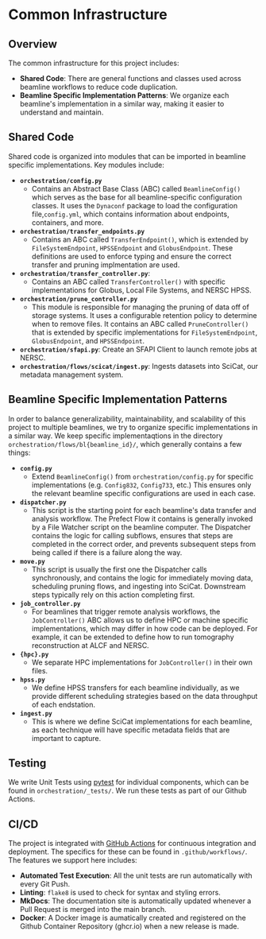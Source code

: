 # Common Infrastructure

## Overview
The common infrastructure for this project includes:
- **Shared Code**: There are general functions and classes used across beamline workflows to reduce code duplication.
- **Beamline Specific Implementation Patterns**: We organize each beamline's implementation in a similar way, making it easier to understand and maintain.

## Shared Code
Shared code is organized into modules that can be imported in beamline specific implementations. Key modules include:
- **`orchestration/config.py`**
    - Contains an Abstract Base Class (ABC) called `BeamlineConfig()` which serves as the base for all beamline-specific configuration classes. It uses the `Dynaconf` package to load the configuration file,`config.yml`, which contains information about endpoints, containers, and more.
- **`orchestration/transfer_endpoints.py`**
    - Contains an ABC called `TransferEndpoint()`, which is extended by `FileSystemEndpoint`, `HPSSEndpoint` and `GlobusEndpoint`. These definitions are used to enforce typing and ensure the correct transfer and pruning implmentation are used.
- **`orchestration/transfer_controller.py`**:
    - Contains an ABC called `TransferController()` with specific implementations for Globus, Local File Systems, and NERSC HPSS.
- **`orchestration/prune_controller.py`**
    - This module is responsible for managing the pruning of data off of storage systems. It uses a configurable retention policy to determine when to remove files. It contains an ABC called `PruneController()` that is extended by specific implementations for `FileSystemEndpoint`, `GlobusEndpoint`, and `HPSSEndpoint`.
- **`orchestration/sfapi.py`**: Create an SFAPI Client to launch remote jobs at NERSC.
- **`orchestration/flows/scicat/ingest.py`**: Ingests datasets into SciCat, our metadata management system.

## Beamline Specific Implementation Patterns
In order to balance generalizability, maintainability, and scalability of this project to multiple beamlines, we try to organize specific implementations in a similar way. We keep specific implementaqtions in the directory `orchestration/flows/bl{beamline_id}/`, which generally contains a few things:
- **`config.py`**
    - Extend `BeamlineConfig()` from `orchestration/config.py` for specific implementations (e.g. `Config832`, `Config733`, etc.) This ensures only the relevant beamline specific configurations are used in each case.
- **`dispatcher.py`**
    - This script is the starting point for each beamline's data transfer and analysis workflow. The Prefect Flow it contains is generally invoked by a File Watcher script on the beamline computer. The Dispatcher contains the logic for calling subflows, ensures that steps are completed in the correct order, and prevents subsequent steps from being called if there is a failure along the way.
- **`move.py`**
    - This script is usually the first one the Dispatcher calls synchronously, and contains the logic for immediately moving data, scheduling pruning flows, and ingesting into SciCat. Downstream steps typically rely on this action completing first.
- **`job_controller.py`**
    - For beamlines that trigger remote analysis workflows, the `JobController()` ABC allows us to define HPC or machine specific implementations, which may differ in how code can be deployed. For example, it can be extended to define how to run tomography reconstruction at ALCF and NERSC.
- **`{hpc}.py`**
    - We separate HPC implementations for `JobController()` in their own files.
- **`hpss.py`**
    - We define HPSS transfers for each beamline individually, as we provide different scheduling strategies based on the data throughput of each endstation.
- **`ingest.py`**
    - This is where we define SciCat implementations for each beamline, as each technique will have specific metadata fields that are important to capture.

## Testing
We write Unit Tests using [pytest](https://pytest.org/) for individual components, which can be found in `orchestration/_tests/`. We run these tests as part of our Github Actions.

## CI/CD
The project is integrated with [GitHub Actions](https://github.com/features/actions) for continuous integration and deployment. The specifics for these can be found in `.github/workflows/`. The features we support here includes:

- **Automated Test Execution**: All the unit tests are run automatically with every Git Push.
- **Linting**: `flake8` is used to check for syntax and styling errors.
- **MkDocs**: The documentation site is automatically updated whenever a Pull Request is merged into the main branch.
- **Docker**: A Docker image is aumatically created and registered on the Github Container Repository (ghcr.io) when a new release is made.